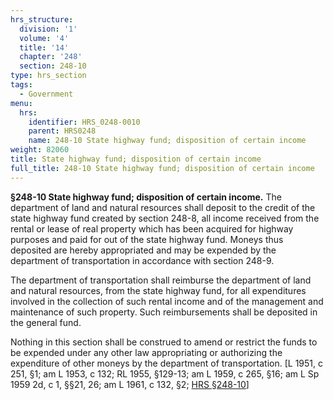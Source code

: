 ```yaml
---
hrs_structure:
  division: '1'
  volume: '4'
  title: '14'
  chapter: '248'
  section: 248-10
type: hrs_section
tags:
  - Government
menu:
  hrs:
    identifier: HRS_0248-0010
    parent: HRS0248
    name: 248-10 State highway fund; disposition of certain income
weight: 82060
title: State highway fund; disposition of certain income
full_title: 248-10 State highway fund; disposition of certain income
---
```

**§248-10 State highway fund; disposition of certain income.** The department of land and natural resources shall deposit to the credit of the state highway fund created by section 248-8, all income received from the rental or lease of real property which has been acquired for highway purposes and paid for out of the state highway fund. Moneys thus deposited are hereby appropriated and may be expended by the department of transportation in accordance with section 248-9.

The department of transportation shall reimburse the department of land and natural resources, from the state highway fund, for all expenditures involved in the collection of such rental income and of the management and maintenance of such property. Such reimbursements shall be deposited in the general fund.

Nothing in this section shall be construed to amend or restrict the funds to be expended under any other law appropriating or authorizing the expenditure of other moneys by the department of transportation. [L 1951, c 251, §1; am L 1953, c 132; RL 1955, §129-13; am L 1959, c 265, §16; am L Sp 1959 2d, c 1, §§21, 26; am L 1961, c 132, §2; [HRS §248-10](/title-14/chapter-248/section-248-10/)]